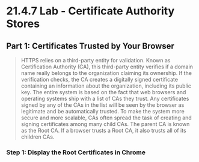 # 21.4.7 Lab - Certificate Authority Stores

## Part 1: Certificates Trusted by Your Browser

> HTTPS relies on a third-party entity for validation. Known as Certification Authority (CA), this third-party entity 
verifies if a domain name really belongs to the organization claiming its ownership. If the verification checks, 
the CA creates a digitally signed certificate containing an information about the organization, including its 
public key.
The entire system is based on the fact that web browsers and operating systems ship with a list of CAs they 
trust. Any certificates signed by any of the CAs in the list will be seen by the browser as legitimate and be 
automatically trusted. To make the system more secure and more scalable, CAs often spread the task of 
creating and signing certificates among many child CAs. The parent CA is known as the Root CA. If a 
browser trusts a Root CA, it also trusts all of its children CAs.

### Step 1: Display the Root Certificates in Chrome

